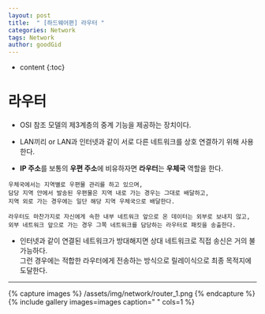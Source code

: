 ```yaml
---
layout: post
title:  " [하드웨어편] 라우터 "
categories: Network
tags: Network
author: goodGid
---
```

* content
{:toc}


# 라우터

* OSI 참조 모델의 제3계층의 중계 기능을 제공하는 장치이다.

* LAN끼리 or LAN과 인터넷과 같이 서로 다른 네트워크를 상호 연결하기 위해 사용한다.

* <b>IP 주소</b>를 보통의 <b>우편 주소</b>에 비유하자면 <b>라우터</b>는 <b>우체국</b> 역할을 한다.

```
우체국에서는 지역별로 우편물 관리를 하고 있으며,
담당 지역 안에서 발송된 우편물은 지역 내로 가는 경우는 그대로 배달하고,
지역 외로 가는 경우에는 일단 해당 지역 우체국으로 배달한다.

라우터도 마찬가지로 자신에게 속한 내부 네트워크 앞으로 온 데이터는 외부로 보내지 않고,
외부 네트워크 앞으로 가는 경우 그쪽 네트워크를 담당하는 라우터로 패킷을 송출한다.
```

* 인터넷과 같이 연결된 네트워크가 방대해지면 상대 네트워크로 직접 송신은 거의 불가능하다. <br> 그런 경우에는 적합한 라우터에게 전송하는 방식으로 릴레이식으로 최종 목적지에 도달한다.


---

{% capture images %}
    /assets/img/network/router_1.png
{% endcapture %}
{% include gallery images=images caption=" " cols=1 %}

